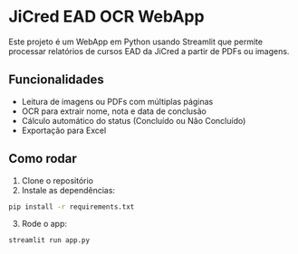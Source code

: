 # JiCred EAD OCR WebApp

Este projeto é um WebApp em Python usando Streamlit que permite processar relatórios de cursos EAD da JiCred a partir de PDFs ou imagens.

## Funcionalidades

- Leitura de imagens ou PDFs com múltiplas páginas
- OCR para extrair nome, nota e data de conclusão
- Cálculo automático do status (Concluído ou Não Concluído)
- Exportação para Excel

## Como rodar

1. Clone o repositório
2. Instale as dependências:
```bash
pip install -r requirements.txt
```
3. Rode o app:
```bash
streamlit run app.py
```
